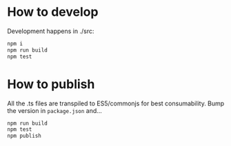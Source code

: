# How to develop

Development happens in ./src:

```bash
npm i
npm run build
npm test
```

# How to publish

All the .ts files are transpiled to ES5/commonjs for best consumability.
Bump the version in `package.json` and...

```bash
npm run build
npm test
npm publish
```

